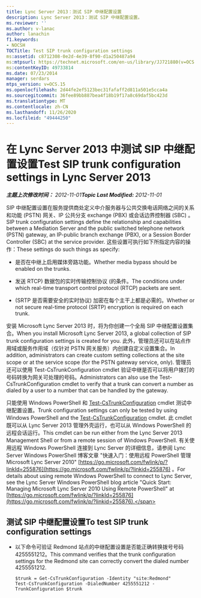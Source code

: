 ```yaml
---
title: Lync Server 2013：测试 SIP 中继配置设置
description: Lync Server 2013：测试 SIP 中继配置设置。
ms.reviewer: ''
ms.author: v-lanac
author: lanachin
f1.keywords:
- NOCSH
TOCTitle: Test SIP trunk configuration settings
ms:assetid: c8712308-0e2d-4e39-8f90-d1a250487a94
ms:mtpsurl: https://technet.microsoft.com/en-us/library/JJ721880(v=OCS.15)
ms:contentKeyID: 49733814
ms.date: 07/23/2014
manager: serdars
mtps_version: v=OCS.15
ms.openlocfilehash: 2d44fe2ef5123bec31fafaff2d811a501e5cca4a
ms.sourcegitcommit: 36fee89bb887bea4f18b19f17a8c69daf5bc423d
ms.translationtype: MT
ms.contentlocale: zh-CN
ms.lasthandoff: 11/26/2020
ms.locfileid: "49444250"
---
```

# <a name="test-sip-trunk-configuration-settings-in-lync-server-2013"></a><span data-ttu-id="ec744-103">在 Lync Server 2013 中测试 SIP 中继配置设置</span><span class="sxs-lookup"><span data-stu-id="ec744-103">Test SIP trunk configuration settings in Lync Server 2013</span></span>

<div data-xmlns="http://www.w3.org/1999/xhtml">

<div class="topic" data-xmlns="http://www.w3.org/1999/xhtml" data-msxsl="urn:schemas-microsoft-com:xslt" data-cs="https://msdn.microsoft.com/">

<div data-asp="https://msdn2.microsoft.com/asp">



</div>

<div id="mainSection">

<div id="mainBody"><span data-ttu-id="ec744-104">

<span> </span></span><span class="sxs-lookup"><span data-stu-id="ec744-104">

<span> </span></span></span>

<span data-ttu-id="ec744-105">_**主题上次修改时间：** 2012-11-01_</span><span class="sxs-lookup"><span data-stu-id="ec744-105">_**Topic Last Modified:** 2012-11-01_</span></span>

<span data-ttu-id="ec744-106">SIP 中继配置设置在服务提供商处定义中介服务器与公共交换电话网络之间的关系和功能 (PSTN) 网关、IP 公共分支 exchange (PBX) 或会话边界控制器 (SBC) 。</span><span class="sxs-lookup"><span data-stu-id="ec744-106">SIP trunk configuration settings define the relationship and capabilities between a Mediation Server and the public switched telephone network (PSTN) gateway, an IP-public branch exchange (PBX), or a Session Border Controller (SBC) at the service provider.</span></span> <span data-ttu-id="ec744-107">这些设置可执行如下所指定内容的操作：</span><span class="sxs-lookup"><span data-stu-id="ec744-107">These settings do such things as specify:</span></span>

  - <span data-ttu-id="ec744-108">是否在中继上启用媒体旁路功能。</span><span class="sxs-lookup"><span data-stu-id="ec744-108">Whether media bypass should be enabled on the trunks.</span></span>

  - <span data-ttu-id="ec744-109">发送 RTCP) 数据包的实时传输控制协议 (的条件。</span><span class="sxs-lookup"><span data-stu-id="ec744-109">The conditions under which real-time transport control protocol (RTCP) packets are sent.</span></span>

  - <span data-ttu-id="ec744-110"> (SRTP 是否需要安全的实时协议) 加密在每个主干上都是必需的。</span><span class="sxs-lookup"><span data-stu-id="ec744-110">Whether or not secure real-time protocol (SRTP) encryption is required on each trunk.</span></span>

<span data-ttu-id="ec744-111">安装 Microsoft Lync Server 2013 时，将为你创建一个全局 SIP 中继配置设置集合。</span><span class="sxs-lookup"><span data-stu-id="ec744-111">When you install Microsoft Lync Server 2013, a global collection of SIP trunk configuration settings is created for you.</span></span> <span data-ttu-id="ec744-112">此外，管理员还可以在站点作用域或服务作用域（仅针对 PSTN 网关服务）内创建自定义设置集合。</span><span class="sxs-lookup"><span data-stu-id="ec744-112">In addition, administrators can create custom setting collections at the site scope or at the service scope (for the PSTN gateway service, only).</span></span> <span data-ttu-id="ec744-113">管理员还可以使用 Test-CsTrunkConfiguration cmdlet 验证中继是否可以将用户拨打的号码转换为网关可处理的号码。</span><span class="sxs-lookup"><span data-stu-id="ec744-113">Administrators can also use the Test-CsTrunkConfiguration cmdlet to verify that a trunk can convert a number as dialed by a user to a number that can be handled by the gateway.</span></span>

<span data-ttu-id="ec744-114">只能使用 Windows PowerShell 和 [Test-CsTrunkConfiguration](https://docs.microsoft.com/powershell/module/skype/Test-CsTrunkConfiguration) cmdlet 测试中继配置设置。</span><span class="sxs-lookup"><span data-stu-id="ec744-114">Trunk configuration settings can only be tested by using Windows PowerShell and the [Test-CsTrunkConfiguration](https://docs.microsoft.com/powershell/module/skype/Test-CsTrunkConfiguration) cmdlet.</span></span> <span data-ttu-id="ec744-115">此 cmdlet 既可以从 Lync Server 2013 管理外壳运行，也可以从 Windows PowerShell 的远程会话运行。</span><span class="sxs-lookup"><span data-stu-id="ec744-115">This cmdlet can be run either from the Lync Server 2013 Management Shell or from a remote session of Windows PowerShell.</span></span> <span data-ttu-id="ec744-116">有关使用远程 Windows PowerShell 连接到 Lync Server 的详细信息，请参阅 Lync Server Windows PowerShell 博客文章 "快速入门：使用远程 PowerShell 管理 Microsoft Lync Server 2010" [https://go.microsoft.com/fwlink/p/?linkId=255876](https://go.microsoft.com/fwlink/p/?linkid=255876) 。</span><span class="sxs-lookup"><span data-stu-id="ec744-116">For details about using remote Windows PowerShell to connect to Lync Server, see the Lync Server Windows PowerShell blog article "Quick Start: Managing Microsoft Lync Server 2010 Using Remote PowerShell" at [https://go.microsoft.com/fwlink/p/?linkId=255876](https://go.microsoft.com/fwlink/p/?linkid=255876).</span></span>

<div>

## <a name="to-test-sip-trunk-configuration-settings"></a><span data-ttu-id="ec744-117">测试 SIP 中继配置设置</span><span class="sxs-lookup"><span data-stu-id="ec744-117">To test SIP trunk configuration settings</span></span>

  - <span data-ttu-id="ec744-118">以下命令可验证 Redmond 站点的中继配置设置是否能正确转换拨号号码 4255551212。</span><span class="sxs-lookup"><span data-stu-id="ec744-118">This command verifies that the trunk configuration settings for the Redmond site can correctly convert the dialed number 4255551212.</span></span>
    
        $trunk = Get-CsTrunkConfiguration -Identity "site:Redmond"
        Test-CsTrunkConfiguration -DialedNumber 4255551212 -TrunkConfiguration $trunk

<span data-ttu-id="ec744-119"></div>

</div>

<span> </span>

</div>

</div>

</span><span class="sxs-lookup"><span data-stu-id="ec744-119"></div>

</div>

<span> </span>

</div>

</div>

</span></span></div>

